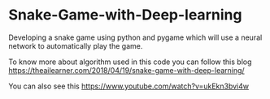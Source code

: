 # Snake-Game-with-Deep-learning
Developing a snake game using python and pygame which will use a neural network to automatically play the game.

To know more about algorithm used in this code you can follow this blog https://theailearner.com/2018/04/19/snake-game-with-deep-learning/

You can also see this https://www.youtube.com/watch?v=ukEkn3bvi4w
